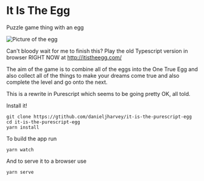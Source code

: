 # It Is The Egg
Puzzle game thing with an egg

![Picture of the egg](http://itistheegg.com/apple-icon-180x180.png)

Can't bloody wait for me to finish this? Play the old Typescript version in browser RIGHT NOW at http://itistheegg.com/

The aim of the game is to combine all of the eggs into the One True Egg and also collect all of the things to make your dreams come true and also complete the level and go onto the next.

This is a rewrite in Purescript which seems to be going pretty OK, all told.

Install it!

```
git clone https://gtithub.com/danieljharvey/it-is-the-purescript-egg
cd it-is-the-purescript-egg
yarn install
```

To build the app run
```
yarn watch
```

And to serve it to a browser use

```
yarn serve
```

